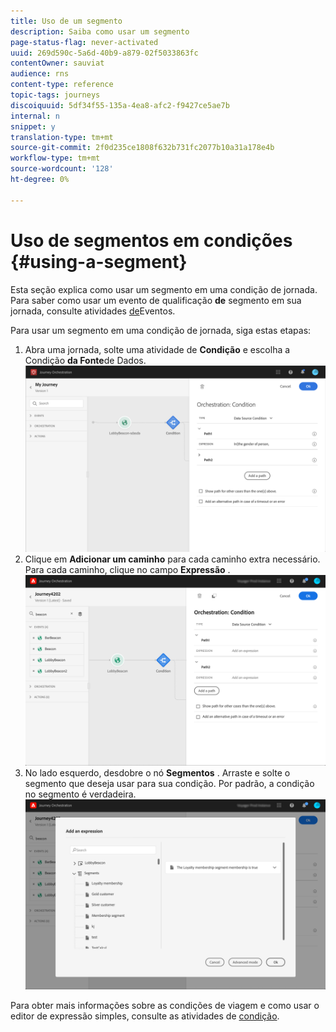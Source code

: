 ```yaml
---
title: Uso de um segmento
description: Saiba como usar um segmento
page-status-flag: never-activated
uuid: 269d590c-5a6d-40b9-a879-02f5033863fc
contentOwner: sauviat
audience: rns
content-type: reference
topic-tags: journeys
discoiquuid: 5df34f55-135a-4ea8-afc2-f9427ce5ae7b
internal: n
snippet: y
translation-type: tm+mt
source-git-commit: 2f0d235ce1808f632b731fc2077b10a31a178e4b
workflow-type: tm+mt
source-wordcount: '128'
ht-degree: 0%

---
```




# Uso de segmentos em condições {#using-a-segment}

Esta seção explica como usar um segmento em uma condição de jornada.
Para saber como usar um evento de qualificação **de** segmento em sua jornada, consulte atividades [de](../building-journeys/event-activities.md#segment-qualification)Eventos.

Para usar um segmento em uma condição de jornada, siga estas etapas:

1. Abra uma jornada, solte uma atividade de **Condição** e escolha a Condição **da Fonte**de Dados.
   ![](../assets/journey47.png)
1. Clique em **Adicionar um caminho** para cada caminho extra necessário. Para cada caminho, clique no campo **Expressão** .
   ![](../assets/segment3.png)
1. No lado esquerdo, desdobre o nó **Segmentos** . Arraste e solte o segmento que deseja usar para sua condição. Por padrão, a condição no segmento é verdadeira.
   ![](../assets/segment4.png)

Para obter mais informações sobre as condições de viagem e como usar o editor de expressão simples, consulte as atividades de [condição](../building-journeys/condition-activity.md#about_condition).
